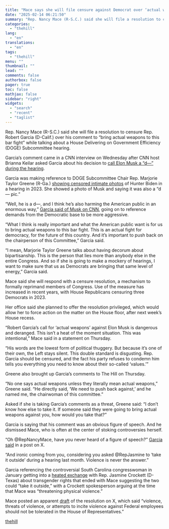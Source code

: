 ```yaml
---
title: "Mace says she will file censure against Democrat over ‘actual weapons’ to bar fight remark"
date: "2025-02-14 06:21:50"
summary: "Rep. Nancy Mace (R-S.C.) said she will file a resolution to censure Rep. Robert Garcia (D-Calif.) over his comment to “bring actual weapons to this bar fight” while talking about a House Delivering on Government Efficiency (DOGE) Subcommittee hearing. Garcia’s comment came in a CNN interview on Wednesday after CNN..."
categories:
  - "thehill"
lang:
  - "en"
translations:
  - "en"
tags:
  - "thehill"
menu: ""
thumbnail: ""
lead: ""
comments: false
authorbox: false
pager: true
toc: false
mathjax: false
sidebar: "right"
widgets:
  - "search"
  - "recent"
  - "taglist"
---
```


Rep. Nancy Mace (R-S.C.) said she will file a resolution to censure Rep. Robert Garcia (D-Calif.) over his comment to “bring actual weapons to this bar fight” while talking about a House Delivering on Government Efficiency (DOGE) Subcommittee hearing.

Garcia’s comment came in a CNN interview on Wednesday after CNN host Brianna Keilar asked Garcia about his decision to [call Elon Musk a “d—” during the hearing](https://thehill.com/homenews/house/5141216-elon-musk-house-doge-hearing/).

Garcia was making reference to DOGE Subcommittee Chair Rep. Marjorie Taylor Greene (R-Ga.) [showing censored intimate photos](https://thehill.com/homenews/house/4106303-greene-displays-sexual-images-of-hunter-biden-at-irs-whistleblower-hearing/) of Hunter Biden in a hearing in 2023. She showed a photo of Musk and saying it was also a “d— pic.”

“Well, he is a d—, and I think he’s also harming the American public in an enormous way,” [Garcia said of Musk on CNN](https://x.com/RepRobertGarcia/status/1890093274985353693), going on to reference demands from the Democratic base to be more aggressive.

“What I think is really important and what the American public want is for us to bring actual weapons to this bar fight. This is an actual fight for democracy, for the future of this country. And it’s important to push back on the chairperson of this Committee,” Garcia said.

“I mean, Marjorie Taylor Greene talks about having decorum about bipartisanship. This is the person that lies more than anybody else in the entire Congress. And so if she is going to make a mockery of hearings, I want to make sure that us as Democrats are bringing that same level of energy,” Garcia said.

Mace said she will respond with a censure resolution, a mechanism to formally reprimand members of Congress. Use of the measure has increased in recent years, with House Republicans censuring three Democrats in 2023.

Her office said she planned to offer the resolution privileged, which would allow her to force action on the matter on the House floor, after next week’s House recess.

“Robert Garcia’s call for ‘actual weapons’ against Elon Musk is dangerous and deranged. This isn’t a heat of the moment situation. This was intentional,” Mace said in a statement on Thursday.

“His words are the lowest form of political thuggery. But because it’s one of their own, the Left stays silent. This double standard is disgusting. Rep. Garcia should be censured, and the fact his party refuses to condemn him tells you everything you need to know about their so-called ‘values.’”

Greene also brought up Garcia’s comments to The Hill on Thursday.

“No one says actual weapons unless they literally mean actual weapons,” Greene said. “He directly said, ‘We need to push back against,’ and he named me, the chairwoman of this committee.”

Asked if she is taking Garcia’s comments as a threat, Greene said: “I don’t know how else to take it. If someone said they were going to bring actual weapons against you, how would you take that?”

Garcia is saying that his comment was an obvious figure of speech. And he dismissed Mace, who is often at the center of stoking controversies herself.

“Oh @RepNancyMace, have you never heard of a figure of speech?” [Garcia said](https://x.com/RepRobertGarcia/status/1890093216248262773) in a post on X.

“And ironic coming from you, considering you asked @RepJasmine to ‘take it outside’ during a hearing last month. Violence is never the answer.”

Garcia referencing the controversial South Carolina congresswoman in January getting into a [heated exchange](https://thehill.com/homenews/house/5085897-crockett-mace-get-into-heated-exchange-over-trans-rights-if-you-want-to-take-it-outside/) with Rep. Jasmine Crockett (D-Texas) about transgender rights that ended with Mace suggesting the two could “take it outside,” with a Crockett spokesperson arguing at the time that Mace was “threatening physical violence.”

Mace posted an apparent [draft](https://x.com/RepNancyMace/status/1890074749621137556/photo/2) of the resolution on X, which said “violence, threats of violence, or attempts to incite violence against Federal employees should not be tolerated in the House of Representatives.”

[thehill](https://thehill.com/homenews/house/5144161-rep-nancy-mace-censures-rep-garcia/)
